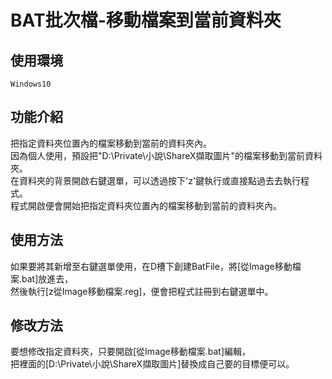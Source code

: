# BAT批次檔-移動檔案到當前資料夾
 
## 使用環境  
`Windows10`  

## 功能介紹  
把指定資料夾位置內的檔案移動到當前的資料夾內。  
因為個人使用，預設把"D:\Private\小說\ShareX擷取圖片"的檔案移動到當前資料夾。  
在資料夾的背景開啟右鍵選單，可以透過按下'z'鍵執行或直接點過去去執行程式。  
程式開啟便會開始把指定資料夾位置內的檔案移動到當前的資料夾內。    

## 使用方法  
如果要將其新增至右鍵選單使用，在D槽下創建BatFile，將[從Image移動檔案.bat]放進去，  
然後執行[z從Image移動檔案.reg]，便會把程式註冊到右鍵選單中。  

## 修改方法  
要想修改指定資料夾，只要開啟[從Image移動檔案.bat]編輯，  
把裡面的[D:\Private\小說\ShareX擷取圖片]替換成自己要的目標便可以。
